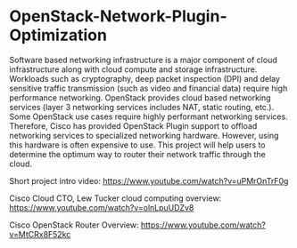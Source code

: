 # OpenStack-Network-Plugin-Optimization

Software based networking infrastructure is a major component of cloud infrastructure along with cloud compute and storage infrastructure. Workloads such as cryptography, deep packet inspection (DPI) and delay sensitive traffic transmission (such as video and financial data) require high performance networking. OpenStack provides cloud based networking services (layer 3 networking services includes NAT, static routing, etc.). Some OpenStack use cases require highly performant networking services. Therefore, Cisco has provided OpenStack Plugin support to offload networking services to specialized networking hardware. However, using this hardware is often expensive to use. This project will help users to determine the optimum way to router their network traffic through the cloud.

Short project intro video: https://www.youtube.com/watch?v=uPMrOnTrF0g

Cisco Cloud CTO, Lew Tucker cloud computing overview: https://www.youtube.com/watch?v=olnLpuUDZv8

Cisco OpenStack Router Overview: https://www.youtube.com/watch?v=MtCRx8F52kc


